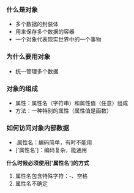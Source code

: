 ### 什么是对象

- 多个数据的封装体
- 用来保存多个数据的容器
- 一个对象代表现实世界中的一个事物

### 为什么要用对象

- 统一管理多个数据

### 对象的组成

- 属性：属性名（字符串）和属性值（任意）组成
- 方法：一种特别的属性（属性值是函数）

### 如何访问对象内部数据

- .属性名：编码简单，有时不能用
- ['属性名']：编码复杂，能通用

**什么时候必须使用['属性名']的方式**

1. 属性名包含特殊字符：-、空格
2. 属性名不确定